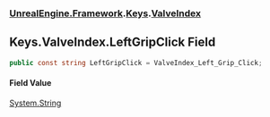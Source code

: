 ### [UnrealEngine.Framework](UnrealEngine_Framework.md 'UnrealEngine.Framework').[Keys](Keys.md 'UnrealEngine.Framework.Keys').[ValveIndex](Keys_ValveIndex.md 'UnrealEngine.Framework.Keys.ValveIndex')
## Keys.ValveIndex.LeftGripClick Field
```csharp
public const string LeftGripClick = ValveIndex_Left_Grip_Click;
```
#### Field Value
[System.String](https://docs.microsoft.com/en-us/dotnet/api/System.String 'System.String')
